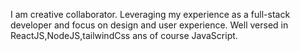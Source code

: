 I am creative collaborator. Leveraging my experience as a full-stack developer and focus on design and user experience. Well versed in ReactJS,NodeJS,tailwindCss ans of course JavaScript.


<!---
lokesh-danu/lokesh-danu is a ✨ special ✨ repository because its `README.md` (this file) appears on your GitHub profile.
You can click the Preview link to take a look at your changes.
--->
